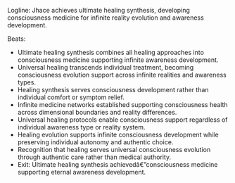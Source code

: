 ﻿---
series: 5
novella: 5
file: S5N5_CH12
type: chapter
pov: Jhace
setting: Ultimate healing synthesis - consciousness medicine
word_target_min: 1201
word_target_max: 2299
status: outline
---
Logline: Jhace achieves ultimate healing synthesis, developing consciousness medicine for infinite reality evolution and awareness development.

Beats:
- Ultimate healing synthesis combines all healing approaches into consciousness medicine supporting infinite awareness development.
- Universal healing transcends individual treatment, becoming consciousness evolution support across infinite realities and awareness types.
- Healing synthesis serves consciousness development rather than individual comfort or symptom relief.
- Infinite medicine networks established supporting consciousness health across dimensional boundaries and reality differences.
- Universal healing protocols enable consciousness support regardless of individual awareness type or reality system.
- Healing evolution supports infinite consciousness development while preserving individual autonomy and authentic choice.
- Recognition that healing serves universal consciousness evolution through authentic care rather than medical authority.
- Exit: Ultimate healing synthesis achievedâ€”consciousness medicine supporting eternal awareness development.